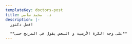```yaml
---
templateKey: doctors-post
title: د.  محمد سامي
description: |-
  افضل دكتور

  **على وجه الكرة الأرضية و البعض يقول في المريخ حتى**
---
```


